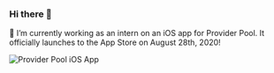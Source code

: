 ### Hi there 👋
🔭 I’m currently working as an intern on an iOS app for Provider Pool. It officially launches to the App Store on August 28th, 2020!

![Provider Pool iOS App](https://github.com/justingirgis/portfolio/blob/master/ezgif.com-optimize.gif)

<!--
**justingirgis/justingirgis** is a ✨ _special_ ✨ repository because its `README.md` (this file) appears on your GitHub profile.

Here are some ideas to get you started:


- 🌱 I’m currently learning ...
- 👯 I’m looking to collaborate on ...
- 🤔 I’m looking for help with ...
- 💬 Ask me about ...
- 📫 How to reach me: ...
- ⚡ Fun fact: ...
-->
